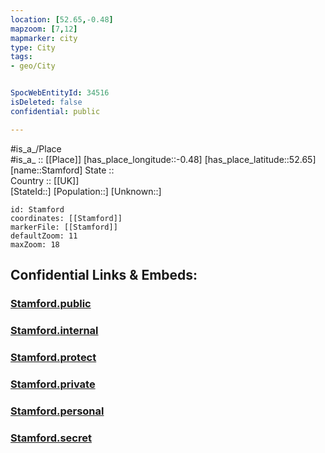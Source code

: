```yaml
---
location: [52.65,-0.48] 
mapzoom: [7,12] 
mapmarker: city 
type: City
tags:
- geo/City


SpocWebEntityId: 34516
isDeleted: false
confidential: public

---
```

#is_a_/Place  
#is_a_ :: [[Place]] 
[has_place_longitude::-0.48] 
[has_place_latitude::52.65] 
[name::Stamford] 
State ::  
Country :: [[UK]]  
[StateId::] 
[Population::] 
[Unknown::] 


```leaflet
id: Stamford
coordinates: [[Stamford]] 
markerFile: [[Stamford]] 
defaultZoom: 11 
maxZoom: 18
```


## Confidential Links & Embeds: 

### [Stamford.public](/_public/\Earth\Continent\Europe\Europe~North\UK\England\Regions~England\Yorkshire_and_the_Humber\Lincolnshire\cities~Lincolnshire\Kesteven~South\cities~SouthKestevenStamford.public.md) 

### [Stamford.internal](/_internal/\Earth\Continent\Europe\Europe~North\UK\England\Regions~England\Yorkshire_and_the_Humber\Lincolnshire\cities~Lincolnshire\Kesteven~South\cities~SouthKestevenStamford.internal.md) 

### [Stamford.protect](/_protect/\Earth\Continent\Europe\Europe~North\UK\England\Regions~England\Yorkshire_and_the_Humber\Lincolnshire\cities~Lincolnshire\Kesteven~South\cities~SouthKestevenStamford.protect.md) 

### [Stamford.private](/_private/\Earth\Continent\Europe\Europe~North\UK\England\Regions~England\Yorkshire_and_the_Humber\Lincolnshire\cities~Lincolnshire\Kesteven~South\cities~SouthKestevenStamford.private.md) 

### [Stamford.personal](/_personal/\Earth\Continent\Europe\Europe~North\UK\England\Regions~England\Yorkshire_and_the_Humber\Lincolnshire\cities~Lincolnshire\Kesteven~South\cities~SouthKestevenStamford.personal.md) 

### [Stamford.secret](/_secret/\Earth\Continent\Europe\Europe~North\UK\England\Regions~England\Yorkshire_and_the_Humber\Lincolnshire\cities~Lincolnshire\Kesteven~South\cities~SouthKestevenStamford.secret.md)


